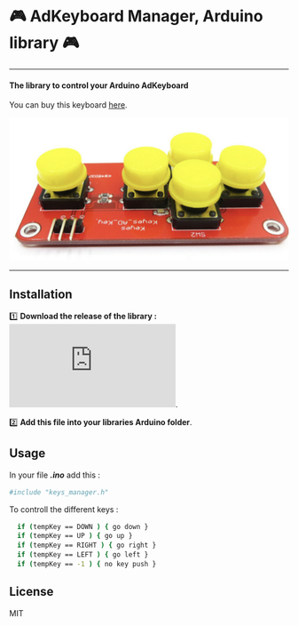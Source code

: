 # :video_game: AdKeyboard Manager, Arduino library :video_game: 
----
#### The library to control your Arduino AdKeyboard

You can buy this keyboard [here](https://www.ebay.com/itm/144292596073). 

![](img/adkeyboard.png)

---

## Installation

:one: **Download the release of the library :** 
![Download link of the release](https://github.com/SarahBourgeois/AdKeyboard_manager_Arduino_library/releases/download/v1.0.0/AdKeyboard_manager_V1.h).

:two: **Add this file into your libraries Arduino folder**.

## Usage
In your file ***.ino*** add this : 
```sh
#include "keys_manager.h"
```

To controll the different keys : 
```sh
  if (tempKey == DOWN ) { go down }  
  if (tempKey == UP ) { go up }  
  if (tempKey == RIGHT ) { go right } 
  if (tempKey == LEFT ) { go left }
  if (tempKey == -1 ) { no key push }
```





## License

MIT

